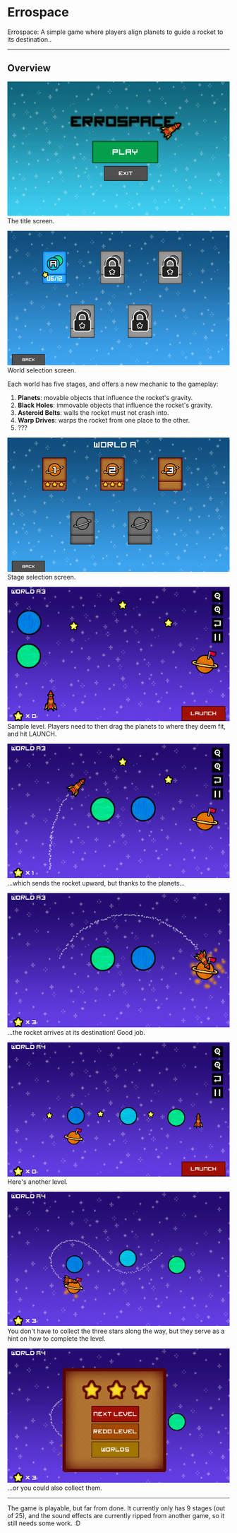 # Errospace 

Errospace: A simple game where players align planets to guide a rocket to its destination..

-----------------------

## Overview

![errospace-01](https://github.com/crentagon/errospace/blob/master/images/errospace-01.png)
The title screen.

![errospace-02](https://github.com/crentagon/errospace/blob/master/images/errospace-02.png)
World selection screen.

Each world has five stages, and offers a new mechanic to the gameplay:
1. **Planets**: movable objects that influence the rocket's gravity.
2. **Black Holes**: immovable objects that influence the rocket's gravity.
3. **Asteroid Belts**: walls the rocket must not crash into.
4. **Warp Drives**: warps the rocket from one place to the other.
5. ???

![errospace-03](https://github.com/crentagon/errospace/blob/master/images/errospace-03.png)
Stage selection screen.

![errospace-04](https://github.com/crentagon/errospace/blob/master/images/errospace-04.png)
Sample level. Players need to then drag the planets to where they deem fit, and hit LAUNCH.

![errospace-05](https://github.com/crentagon/errospace/blob/master/images/errospace-05.png)
...which sends the rocket upward, but thanks to the planets...

![errospace-06](https://github.com/crentagon/errospace/blob/master/images/errospace-06.png)
...the rocket arrives at its destination! Good job.

![errospace-07](https://github.com/crentagon/errospace/blob/master/images/errospace-07.png)
Here's another level.

![errospace-08](https://github.com/crentagon/errospace/blob/master/images/errospace-08.png)
You don't have to collect the three stars along the way, but they serve as a hint on how to complete the level.

![errospace-09](https://github.com/crentagon/errospace/blob/master/images/errospace-09.png)
...or you could also collect them.

-----------------------

The game is playable, but far from done. It currently only has 9 stages (out of 25), and the sound effects are currently ripped from another game, so it still needs some work. :D
